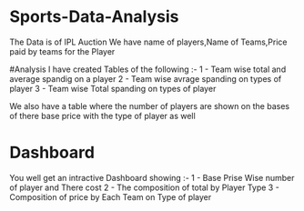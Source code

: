 # Sports-Data-Analysis
The Data is of IPL Auction 
We have name of players,Name of Teams,Price paid by teams for the Player  

#Analysis 
I have created Tables of the following :-
1 - Team wise total and average spandig on a player 
2 - Team wise avrage spanding on types of player 
3 - Team wise Total spanding on types of player

We also have a table where the number of players are shown on the bases of there base price with the type of player as well 

# Dashboard
You well get an intractive Dashboard showing :-
1 - Base Prise Wise number of player and There cost 
2 - The composition of total by Player Type 
3 - Composition of price by Each Team on Type of player 
